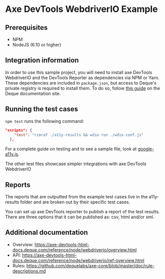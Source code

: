 # Axe DevTools WebdriverIO Example

## Prerequisites
  * NPM
  * NodeJS (6.10 or higher)

## Integration information
In order to use this sample project, you will need to install axe DevTools WebdriverIO and the DevTools Reporter as dependencies via NPM or Yarn. These dependencies are included in `package.json`, but access to Deque's private registry is required to install them. To do so, follow [this guide](https://axe-devtools-html-docs.deque.com/reference/node/webdriverio/install-agora.html) on the Deque documentation site.

## Running the test cases
`npm test` runs the following command:

```json
"scripts": {
    "test": "rimraf ./a11y-results && wdio run ./wdio.conf.js"
  },
```

For a complete guide on testing and to see a sample file, look at [google-a11y.js](./test/google-a11y.js).

The other test files showcase simpler integrations with axe DevTools WebdriverIO

## Reports

The reports that are outputted from the example test cases live in the a11y-results folder and are broken out by their specific test cases. 

You can set up axe DevTools reporter to publish a report of the test results. There are three options that it can be published as: csv, html and/or xml.

## Additional documentation

  * Overview: https://axe-devtools-html-docs.deque.com/reference/node/webdriverio/overview.html
  * API: https://axe-devtools-html-docs.deque.com/reference/node/webdriverio/ref-overview.html
  * Rules: https://github.com/dequelabs/axe-core/blob/master/doc/rule-descriptions.md
